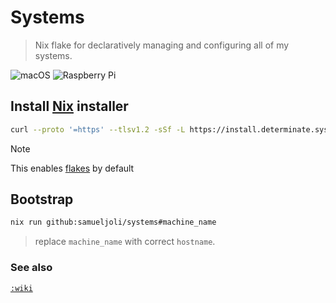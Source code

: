 # Systems
> Nix flake for declaratively managing and configuring all of my systems.

![macOS](https://img.shields.io/badge/mac%20os-000000?style=for-the-badge&logo=macos&logoColor=F0F0F0)
![Raspberry Pi](https://img.shields.io/badge/-Raspberry_Pi-C51A4A?style=for-the-badge&logo=Raspberry-Pi)

## Install [Nix](https://github.com/DeterminateSystems/nix-installer) installer
```bash
curl --proto '=https' --tlsv1.2 -sSf -L https://install.determinate.systems/nix | sh -s -- install
```
> [!NOTE]
> This enables [flakes](https://nixos.wiki/wiki/Flakes) by default

## Bootstrap
```bash
nix run github:samueljoli/systems#machine_name
```
> replace `machine_name` with correct `hostname`.

### See also
[`:wiki`](https://github.com/samueljoli/lakay-darwin/wiki)
